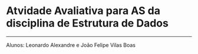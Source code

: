 # Atvidade Avaliativa para AS da disciplina de Estrutura de Dados
_________

Alunos: Leonardo Alexandre e João Felipe Vilas Boas
